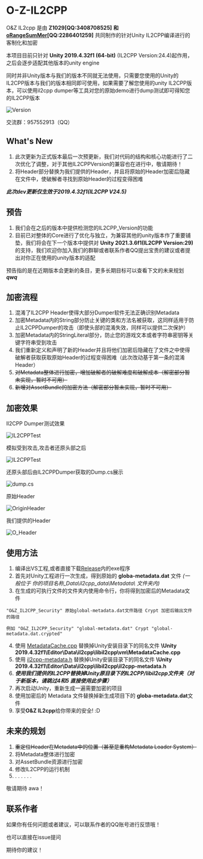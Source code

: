 # O-Z-IL2CPP
O&Z IL2cpp 是由 **Z1029[QQ:3408708525]** **和[oRangeSumMer](https://space.bilibili.com/79045701)[QQ:2286401259]** 共同制作的针对Unity IL2CPP编译进行的客制化和加密

本项目目前只针对 **Unity 2019.4.32f1 (64-bit)** (IL2CPP Version:24.4)起作用，之后会逐步适配其他版本的unity engine

同时并非Unity版本与我们的版本不同就无法使用，只需要您使用的Unity的IL2CPP版本与我们的版本相同即可使用，如果需要了解您使用的unity IL2CPP版本，可以使用il2cpp dumper等工具对您的原始demo进行dump测试即可得知您的IL2CPP版本

![Version](Asset/il2cpp_Ver.png "IL2CPP版本")

交流群：957552913（QQ）

## What's New
1. 此次更新为正式版本最后一次预更新，我们对代码的结构和核心功能进行了二次优化了调整，对于其他IL2CPPVersion的兼容也在进行中，敬请期待！
2. 将Header部分替换为我们提供的Header，并且将原始的Header加密后隐藏在文件中，使破解者寻找到原始Header的过程变得困难

***此次dev更新仅生效于2019.4.32f1(IL2CPP V24.5)***

## 预告
1. 我们会在之后的版本中提供检测您的IL2CPP_Version的功能
2. 目前已对整体的Core进行了优化与独立，为兼容其他的unity版本作了重要铺垫，我们将会在下一个版本中提供对 **Unity 2021.3.6f1(IL2CPP Version:29)** 的支持，我们欢迎你加入我们的群聊或者联系作者QQ提出宝贵的建议或者提出对你正在使用的unity版本的适配

预告指的是在近期版本会更新的条目，更多长期目标可以查看下文的未来规划 ***qwq***
## 加密流程
1. 混淆了IL2CPP Header使得大部分Dumper软件无法正确识别Metadata
2. 加密Metadata内的String部分防止关键的类和方法名被获取，这同样适用于防止IL2CPPDumper的攻击（即使头部的混淆失效，同样可以提供二次保护）
3. 加密Metadata内的StringLiteral部分，防止您的游戏文本或者字符串密钥等关键字符串受到攻击
4. 我们重新定义和声明了新的Header并且将他们加密后隐藏在了文件之中使得破解者获取获取原始Header的过程变得困难（此次改动基于第一条的混淆Header）
5. ~~对Metadata整体进行加密，增加破解者的破解难度和破解成本（解密部分暂未实现，暂时不可用）~~
6. ~~新增对AssetBundle的加密方法（解密部分暂未实现，暂时不可用）~~

## 加密效果
Il2CPP Dumper测试效果

![IL2CPPTest](Asset/il2cppdumpertest2.png "IL2CPPDumper测试")

模拟受到攻击,攻击者还原头部之后

![IL2CPPTest](Asset/il2cppdumpertest.png "IL2CPPDumper测试")

还原头部后由IL2CPPDumper获取的Dump.cs展示

![dump.cs](Asset/dump.cs.png "dump.cs")

原始Header

![OriginHeader](Asset/Header.png "Origin Header")

我们提供的Header

![O_Header](Asset/FrontHeader.png "After Crypted Header")

## 使用方法
1. 编译出VS工程,或者直接下载[Release](https://github.com/Z1029-oRangeSumMer/O-Z-IL2CPP/releases)内的exe程序
2. 首先对Unity工程进行一次生成，得到原始的 **globa-metadata.dat** 文件 *(一般位于 你的项目名称_Data\il2cpp_data\Metadata\ 文件夹内)*
3. 在生成的可执行文件的文件夹内使用命令行，你将得到加密后的Metadata文件

~~~
"O&Z_IL2CPP_Security" 原始global-metadata.dat文件路径 Crypt 加密后输出文件的路径

例如 "O&Z_IL2CPP_Security" "global-metadata.dat" Crypt "global-metadata.dat.crypted"
~~~
4. 使用 [MetadataCache.cpp](https://raw.githubusercontent.com/Z1029-oRangeSumMer/O-Z-IL2CPP/main/Unity%20il2cpp%20code/Unity%202019.4.32f1%20(64-bit)/MetadataCache.cpp) 替换掉Unity安装目录下的同名文件 **\Unity 2019.4.32f1\Editor\Data\il2cpp\libil2cpp\vm\MetadataCache.cpp**
5. 使用 [il2cpp-metadata.h](https://raw.githubusercontent.com/Z1029-oRangeSumMer/O-Z-IL2CPP/main/Unity%20il2cpp%20code/Unity%202019.4.32f1%20(64-bit)/il2cpp-metadata.h) 替换掉Unity安装目录下的同名文件 **\Unity 2019.4.32f1\Editor\Data\il2cpp\libil2cpp\il2cpp-metadata.h**
6. ***使用我们提供的IL2CPP替换掉Unity原目录下的IL2CPP/libil2cpp文件夹（对于新版本，请跳过4和5 直接使用此步骤）***
7. 再次启动Unity，重新生成一遍需要加密的项目
8. 使用加密后的 Metadata 文件替换掉新生成项目下的 **globa-metadata.dat**文件
9. 享受**O&Z IL2cpp**给你带来的安全! :D

## 未来的规划
1. ~~重定位Header在Metadata中的位置（甚至是重构Metadata Loader System）~~
2. 将Metadata整体进行加密
3. 对AssetBundle资源进行加密
4. 修改IL2CPP的运行机制
5. . . . . . .

敬请期待 awa！

## 联系作者
如果你有任何问题或者建议，可以联系作者的QQ账号进行反馈哦！

也可以直接在issue提问

期待你的建议！
